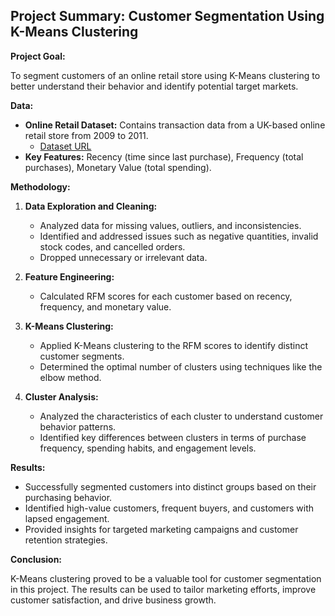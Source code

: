 ## Project Summary: Customer Segmentation Using K-Means Clustering

**Project Goal:**

To segment customers of an online retail store using K-Means clustering to better understand their behavior and identify potential target markets.

**Data:**

- **Online Retail Dataset:** Contains transaction data from a UK-based online retail store from 2009 to 2011.
  - [Dataset URL](https://archive.ics.uci.edu/dataset/502/online+retail+ii)
- **Key Features:** Recency (time since last purchase), Frequency (total purchases), Monetary Value (total spending).

**Methodology:**

1. **Data Exploration and Cleaning:**

   - Analyzed data for missing values, outliers, and inconsistencies.
   - Identified and addressed issues such as negative quantities, invalid stock codes, and cancelled orders.
   - Dropped unnecessary or irrelevant data.

2. **Feature Engineering:**

   - Calculated RFM scores for each customer based on recency, frequency, and monetary value.

3. **K-Means Clustering:**

   - Applied K-Means clustering to the RFM scores to identify distinct customer segments.
   - Determined the optimal number of clusters using techniques like the elbow method.

4. **Cluster Analysis:**
   - Analyzed the characteristics of each cluster to understand customer behavior patterns.
   - Identified key differences between clusters in terms of purchase frequency, spending habits, and engagement levels.

**Results:**

- Successfully segmented customers into distinct groups based on their purchasing behavior.
- Identified high-value customers, frequent buyers, and customers with lapsed engagement.
- Provided insights for targeted marketing campaigns and customer retention strategies.

**Conclusion:**

K-Means clustering proved to be a valuable tool for customer segmentation in this project. The results can be used to tailor marketing efforts, improve customer satisfaction, and drive business growth.
